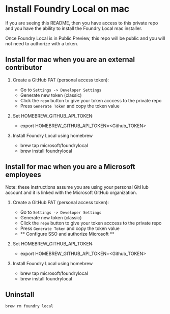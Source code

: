 # Install Foundry Local on mac

If you are seeing this README, then you have access to this private repo and you have the ability to install the Foundry Local mac installer.

Once Foundry Local is in Public Preview, this repo will be public and you will not need to authorize with a token.

## Install for mac when you are an external contributor

1. Create a GitHub PAT (personal access token):
   - Go to `Settings -> Developer Settings`
   - Generate new token (classic)
   - Click the `repo` button to give your token acccess to the private repo
   - Press `Generate Token` and copy the token value
  
 2. Set HOMEBREW_GITHUB_API_TOKEN:
    - export HOMEBREW_GITHUB_API_TOKEN=<Github_TOKEN>

 3. Install Foundry Local using homebrew
    - brew tap microsoft/foundrylocal
    - brew install foundrylocal
   
## Install for mac when you are a Microsoft employees

Note: these instructions assume you are using your personal GitHub account and it is linked with the Microsoft GitHub organization.

1. Create a GitHub PAT (personal access token):
   - Go to `Settings -> Developer Settings`
   - Generate new token (classic)
   - Click the `repo` button to give your token acccess to the private repo
   - Press `Generate Token` and copy the token value
   - ** Configure SSO and authorize Microsoft **
  
 2. Set HOMEBREW_GITHUB_API_TOKEN:
    - export HOMEBREW_GITHUB_API_TOKEN=<Github_TOKEN>

 3. Install Foundry Local using homebrew
    - brew tap microsoft/foundrylocal
    - brew install foundrylocal
   
## Uninstall

`brew rm foundry local`

      



